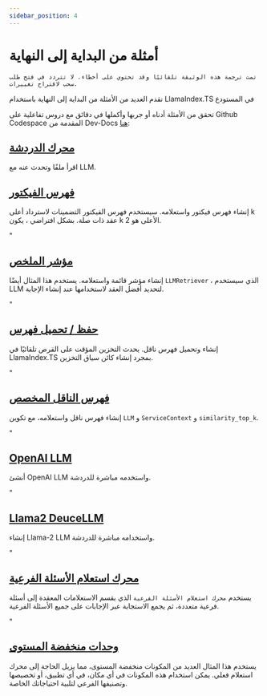 ```yaml
---
sidebar_position: 4
---
```


# أمثلة من البداية إلى النهاية

`تمت ترجمة هذه الوثيقة تلقائيًا وقد تحتوي على أخطاء. لا تتردد في فتح طلب سحب لاقتراح تغييرات.`

نقدم العديد من الأمثلة من البداية إلى النهاية باستخدام LlamaIndex.TS في المستودع

تحقق من الأمثلة أدناه أو جربها وأكملها في دقائق مع دروس تفاعلية على Github Codespace المقدمة من Dev-Docs [هنا](https://codespaces.new/team-dev-docs/lits-dev-docs-playground?devcontainer_path=.devcontainer%2Fjavascript_ltsquickstart%2Fdevcontainer.json):

## [محرك الدردشة](https://github.com/run-llama/LlamaIndexTS/blob/main/examples/chatEngine.ts)

اقرأ ملفًا وتحدث عنه مع LLM.

## [فهرس الفيكتور](https://github.com/run-llama/LlamaIndexTS/blob/main/examples/vectorIndex.ts)

إنشاء فهرس فيكتور واستعلامه. سيستخدم فهرس الفيكتور التضمينات لاسترداد أعلى k عقد ذات صلة. بشكل افتراضي ، يكون k الأعلى هو 2.

"

## [مؤشر الملخص](https://github.com/run-llama/LlamaIndexTS/blob/main/examples/summaryIndex.ts)

إنشاء مؤشر قائمة واستعلامه. يستخدم هذا المثال أيضًا `LLMRetriever` ، الذي سيستخدم LLM لتحديد أفضل العقد لاستخدامها عند إنشاء الإجابة.

"

## [حفظ / تحميل فهرس](https://github.com/run-llama/LlamaIndexTS/blob/main/examples/storageContext.ts)

إنشاء وتحميل فهرس ناقل. يحدث التخزين المؤقت على القرص تلقائيًا في LlamaIndex.TS بمجرد إنشاء كائن سياق التخزين.

"

## [فهرس الناقل المخصص](https://github.com/run-llama/LlamaIndexTS/blob/main/examples/vectorIndexCustomize.ts)

إنشاء فهرس ناقل واستعلامه، مع تكوين `LLM` و `ServiceContext` و `similarity_top_k`.

"

## [OpenAI LLM](https://github.com/run-llama/LlamaIndexTS/blob/main/examples/openai.ts)

أنشئ OpenAI LLM واستخدمه مباشرة للدردشة.

"

## [Llama2 DeuceLLM](https://github.com/run-llama/LlamaIndexTS/blob/main/examples/llamadeuce.ts)

إنشاء Llama-2 LLM واستخدامه مباشرة للدردشة.

"

## [محرك استعلام الأسئلة الفرعية](https://github.com/run-llama/LlamaIndexTS/blob/main/examples/subquestion.ts)

يستخدم `محرك استعلام الأسئلة الفرعية` الذي يقسم الاستعلامات المعقدة إلى أسئلة فرعية متعددة، ثم يجمع الاستجابة عبر الإجابات على جميع الأسئلة الفرعية.

"

## [وحدات منخفضة المستوى](https://github.com/run-llama/LlamaIndexTS/blob/main/examples/lowlevel.ts)

يستخدم هذا المثال العديد من المكونات منخفضة المستوى، مما يزيل الحاجة إلى محرك استعلام فعلي. يمكن استخدام هذه المكونات في أي مكان، في أي تطبيق، أو تخصيصها وتصنيفها الفرعي لتلبية احتياجاتك الخاصة.
